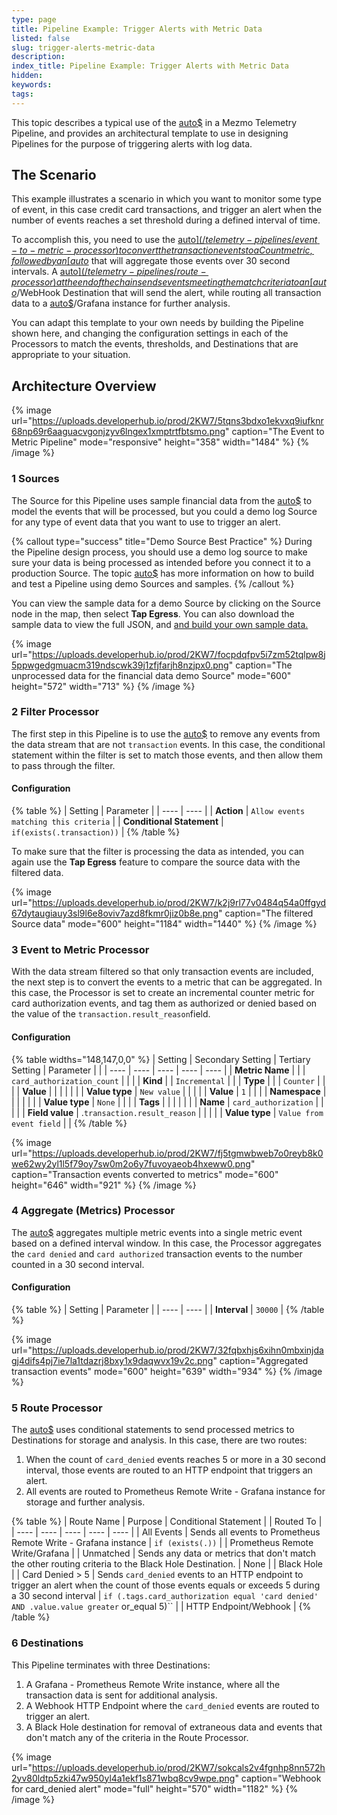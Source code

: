 ```yaml
---
type: page
title: Pipeline Example: Trigger Alerts with Metric Data
listed: false
slug: trigger-alerts-metric-data
description: 
index_title: Pipeline Example: Trigger Alerts with Metric Data
hidden: 
keywords: 
tags: 
---
```


This topic describes a typical use of the [auto$](/telemetry-pipelines/event-to-metric-processor) in a Mezmo Telemetry Pipeline, and provides an architectural template to use in designing Pipelines for the purpose of triggering alerts with log data. 

## The Scenario

This example illustrates a scenario in which you want to monitor some type of event, in this case credit card transactions, and trigger an alert when the number of events reaches a set threshold during a defined interval of time. 

To accomplish this, you need to use the [auto$](/telemetry-pipelines/event-to-metric-processor) to convert the transaction events to a Count metric, followed by an [auto$](/telemetry-pipelines/aggregate-processor-deprecate) that will aggregate those events over 30 second intervals. A [auto$](/telemetry-pipelines/route-processor) at the end of the chain sends events meeting the match criteria to an [auto$](/telemetry-pipelines/http-destination)/WebHook Destination that will send the alert, while routing all transaction data to a [auto$](/telemetry-pipelines/prometheus-remote-write-destination)/Grafana instance for further analysis.

You can adapt this template to your own needs by building the Pipeline shown here, and changing the configuration settings in each of the Processors to match the events, thresholds, and Destinations that are appropriate to your situation. 

## Architecture Overview

{% image url="https://uploads.developerhub.io/prod/2KW7/5tqns3bdxo1ekvxq9iufknr68np69r6aaguacvgonjzyv6lngex1xmptrtfbtsmo.png" caption="The Event to Metric Pipeline" mode="responsive" height="358" width="1484" %}
{% /image %}

### 1 Sources

The Source for this Pipeline uses sample financial data from the [auto$](/telemetry-pipelines/demo-logs-source) to model the events that will be processed, but you could a demo log Source for any type of event data that you want to use to trigger an alert. 

{% callout type="success" title="Demo Source Best Practice" %}
During the Pipeline design process, you should use a demo log source to make sure your data is being processed as intended before you connect it to a production Source. The topic [auto$](/telemetry-pipelines/simulate-pipeline-data-flows) has more information on how to build and test a Pipeline using demo Sources and samples.
{% /callout %}

You can view the sample data for a demo Source by clicking on the Source node in the map, then select **Tap Egress**. You can also download the sample data to view the full JSON, and [and build your own sample data.](/telemetry-pipelines/view-pipeline-data)

{% image url="https://uploads.developerhub.io/prod/2KW7/focpdqfpv5i7zm52tqlpw8j5ppwgedgmuacm319ndscwk39j1zfjfarjh8nzjpx0.png" caption="The unprocessed data for the financial data demo Source" mode="600" height="572" width="713" %}
{% /image %}

### 2 Filter Processor

The first step in this Pipeline is to use the [auto$](/telemetry-pipelines/filter-processor) to remove any events from the data stream that are not `transaction` events. In this case, the conditional statement within the filter is set to match those events, and then allow them to pass through the filter. 

#### Configuration

{% table %}
| Setting | Parameter | 
| ---- | ---- | 
| **Action** | `Allow events matching this criteria` | 
| **Conditional Statement** | `if(exists(.transaction))` | 
{% /table %}

To make sure that the filter is processing the data as intended, you can again use the **Tap Egress** feature to compare the source data with the filtered data. 

{% image url="https://uploads.developerhub.io/prod/2KW7/k2j9rl77v0484q54a0ffgyd67dytaugiauy3sl9l6e8oviv7azd8fkmr0jiz0b8e.png" caption="The filtered Source data" mode="600" height="1184" width="1440" %}
{% /image %}

### 3 Event to Metric Processor

With the data stream filtered so that only transaction events are included, the next step is to convert the events to a metric that can be aggregated. In this case, the Processor is set to create an incremental counter metric for card authorization events, and tag them as authorized or denied based on the value of the `transaction.result_reason`field.

#### Configuration

{% table widths="148,147,0,0" %}
| Setting | Secondary Setting | Tertiary Setting | Parameter |  | 
| ---- | ---- | ---- | ---- | ---- | 
| **Metric Name** |  |  | `card_authorization_count` |  | 
|  | **Kind** |  | `Incremental` |  | 
| **Type** |  |  | `Counter` |  | 
|  | **Value** |  |  |  | 
|  |  | **Value type** | `New value` |  | 
|  |  | **Value** | `1` |  | 
|  | **Namespace** |  |  |  | 
|  |  | **Value type** | `None` |  | 
|  | **Tags** |  |  |  | 
|  |  | **Name** | `card_authorization` |  | 
|  |  | **Field value** | .`transaction.result_reason` |  | 
|  |  | **Value type** | `Value from event field` |  | 
{% /table %}

{% image url="https://uploads.developerhub.io/prod/2KW7/fj5tgmwbweb7o0reyb8k0we62wy2yl1l5f79oy7sw0m2o6y7fuvoyaeob4hxeww0.png" caption="Transaction events converted to metrics" mode="600" height="646" width="921" %}
{% /image %}

### 4 Aggregate (Metrics) Processor

The [auto$](/telemetry-pipelines/aggregate-processor-deprecate) aggregates multiple metric events into a single metric event based on a defined interval window. In this case, the Processor aggregates the `card denied` and `card authorized` transaction events to the number counted in a 30 second interval. 

#### Configuration

{% table %}
| Setting | Parameter | 
| ---- | ---- | 
| **Interval** | `30000` | 
{% /table %}

{% image url="https://uploads.developerhub.io/prod/2KW7/32fqbxhjs6xihn0mbxinjdagj4difs4pj7ie7la1tdazrj8bxy1x9daqwvx19v2c.png" caption="Aggregated transaction events" mode="600" height="639" width="934" %}
{% /image %}

### 5 Route Processor

The [auto$](/telemetry-pipelines/route-processor) uses conditional statements to send processed metrics to Destinations for storage and analysis. In this case, there are two routes: 

1. When the count of `card_denied` events reaches 5 or more in a 30 second interval, those events are routed to an HTTP endpoint that triggers an alert.
2. All events are routed to Prometheus Remote Write - Grafana instance for storage and further analysis. 

{% table %}
| Route Name | Purpose | Conditional Statement |  | Routed To | 
| ---- | ---- | ---- | ---- | ---- | 
| All Events | Sends all events to Prometheus Remote Write - Grafana instance | `if (exists(.))` |  | Prometheus Remote Write/Grafana | 
| Unmatched | Sends any data or metrics that don't match the other routing criteria to the Black Hole Destination. | None |  | Black Hole | 
| Card Denied &gt; 5 | Sends `card_denied` events to an HTTP endpoint to trigger an alert when the count of those events equals or exceeds 5 during a 30 second interval | `if (.tags.card_authorization equal 'card denied' AND .value.value greater` or_equal 5)`` |  | HTTP Endpoint/Webhook | 
{% /table %}

### 6 Destinations

This Pipeline terminates with three Destinations:

1. A Grafana - Prometheus Remote Write instance, where all the transaction data is sent for additional analysis.
2. A Webhook HTTP Endpoint where the `card_denied` events are routed to trigger an alert.
3. A Black Hole destination for removal of extraneous data and events that don't match any of the criteria in the Route Processor.

{% image url="https://uploads.developerhub.io/prod/2KW7/sokcals2v4fgnhp8nn572h2yv80ldtp5zki47w950yl4a1ekf1s871wbq8cv9wpe.png" caption="Webhook for card_denied alert" mode="full" height="570" width="1182" %}
{% /image %}